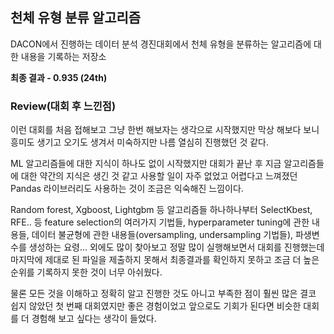 ## 천체 유형 분류 알고리즘

DACON에서 진행하는 데이터 분석 경진대회에서 천체 유형을 분류하는 알고리즘에 대한 내용을 기록하는 저장소



**최종 결과 - 0.935 (24th)**



### Review(대회 후 느낀점)

이런 대회를 처음 접해보고 그냥 한번 해보자는 생각으로 시작했지만 막상 해보다 보니 흥미도 생기고 오기도 생겨서 미숙하지만 나름 열심히 진행했던 것 같다.

ML 알고리즘들에 대한 지식이 하나도 없이 시작했지만 대회가 끝난 후 지금 알고리즘들에 대한 약간의 지식은 생긴 것 같고 사용할 일이 자주 없었고 어렵다고 느껴졌던 Pandas 라이브러리도 사용하는 것이 조금은 익숙해진 느낌이다.

Random forest, Xgboost, Lightgbm 등 알고리즘들 하나하나부터 SelectKbest, RFE.. 등 feature selection의 여러가지 기법들, hyperparameter tuning에 관한 내용들,  데이터 불균형에 관한 내용들(oversampling, undersampling 기법들), 파생변수를 생성하는 요령... 외에도 많이 찾아보고 정말 많이 실행해보면서 대회를 진행했는데 마지막에 제대로 된 파일을 제출하지 못해서 최종결과를 확인하지 못하고 조금 더 높은 순위를 기록하지 못한 것이 너무 아쉬웠다.

물론 모든 것을 이해하고 정확히 알고 진행한 것도 아니고 부족한 점이 훨씬 많은 결코 쉽지 않았던 첫 번째 대회였지만 좋은 경험이었고 앞으로도 기회가 된다면 비슷한 대회를 더 경험해 보고 싶다는 생각이 들었다.  



 


